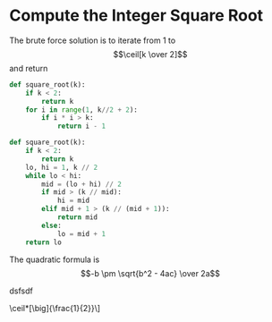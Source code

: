 # Compute the Integer Square Root

The brute force solution is to iterate from 1 to $$\ceil[k \over 2]$$ and return

```py
def square_root(k):
    if k < 2:
        return k
    for i in range(1, k//2 + 2):
        if i * i > k:
            return i - 1
```

```py
def square_root(k):
    if k < 2:
        return k
    lo, hi = 1, k // 2
    while lo < hi:
        mid = (lo + hi) // 2
        if mid > (k // mid):
            hi = mid
        elif mid + 1 > (k // (mid + 1)):
            return mid
        else:
            lo = mid + 1
    return lo
```

The quadratic formula is $$-b \pm \sqrt{b^2 - 4ac} \over 2a$$

dsfsdf

\ceil\*\[\big\]{\frac{1}{2}}\\]


